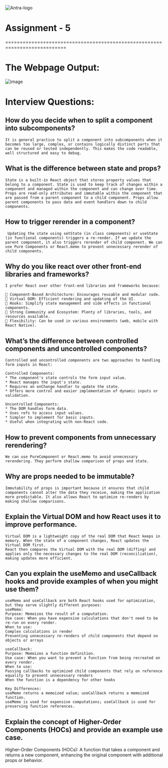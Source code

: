 <!-- How do you decide when to split a component into subcomponents?
What is the difference between state and props?
How to trigger rerender in a component?
Why do you like react over other front-end libraries and frameworks?
What’s the difference between controlled components and uncontrolled components?
How to prevent components from unnecessary rerendering?
Why are props needed to be immutable?
Explain the Virtual DOM and how React uses it to improve performance.
Can you explain the useMemo and useCallback hooks and provide examples of when you might use them?
Explain the concept of Higher-Order Components (HOCs) and provide an example use case.
Discuss the differences between React's class components and functional components. Which one do you prefer and why?
How do you ensure your code is maintainable and scalable? -->

![Antra-logo](https://github.com/user-attachments/assets/9db2d170-9512-4225-b245-e2a71c13f171)

# Assignment - 5

===========================================================================

# The Webpage Output:

![image](https://github.com/user-attachments/assets/5d90ee9b-941e-45eb-838a-572e335c2838)

# Interview Questions:

## How do you decide when to split a component into subcomponents?

```
It is general practice to split a component into subcomponents when it becomes too large, complex, or contains logically distinct parts that can be reused or tested independently. This makes the code readable, well structured and easy to debug.
```

## What is the difference between state and props?

```
State is a built-in React object that stores property values that belong to a component. State is used to keep track of changes within a component and managed within the component and can change over time.
Props are read-only attributes and immutable within the component that are passed from a parent component to a child component. Props allow parent components to pass data and event handlers down to child components.
```

## How to trigger rerender in a component?

```
 Updating the state using setState (in class components) or useState (in functional components) triggers a re-render. If we update the parent component, it also triggers rerender of child component. We can use Pure Components or React.memo to prevent unnecessary rerender of child components.
```

## Why do you like react over other front-end libraries and frameworks?

```
I prefer React over other front-end libraries and frameworks because:

🎯 Component-Based Architecture: Encourages reusable and modular code.
🎯 Virtual DOM: Efficient rendering and updating of the UI.
🎯 Hooks: Simplify state management and side effects in functional components.
🎯 Strong Community and Ecosystem: Plenty of libraries, tools, and resources available.
🎯 Flexibility: Can be used in various environments (web, mobile with React Native).
```

## What’s the difference between controlled components and uncontrolled components?

```
Controlled and uncontrolled components are two approaches to handling form inputs in React:

Controlled Components:
* The component's state controls the form input value.
* React manages the input's state.
* Requires an onChange handler to update the state.
* Offers more control and easier implementation of dynamic inputs or validation.

Uncontrolled Components:
* The DOM handles form data.
* Uses refs to access input values.
* Simpler to implement for basic inputs.
* Useful when integrating with non-React code.
```

## How to prevent components from unnecessary rerendering?

```
We can use PureComponent or React.memo to avoid unnecessary rerendering. They perform shallow comparison of props and state.
```

## Why are props needed to be immutable?

```
Immutability of props is important because it ensures that child components cannot alter the data they receive, making the application more predictable. It also allows React to optimize re-renders by making shallow comparisons.
```

## Explain the Virtual DOM and how React uses it to improve performance.

```
Virtual DOM is a lightweight copy of the real DOM that React keeps in memory. When the state of a component changes, React updates the Virtual DOM first.
React then compares the Virtual DOM with the real DOM (diffing) and applies only the necessary changes to the real DOM (reconciliation), making updates more efficient.
```

## Can you explain the useMemo and useCallback hooks and provide examples of when you might use them?

```
useMemo and useCallback are both React hooks used for optimization, but they serve slightly different purposes:
useMemo:
Purpose: Memoizes the result of a computation.
Use case: When you have expensive calculations that don't need to be re-run on every render.
When to use:
Complex calculations in render
Preventing unnecessary re-renders of child components that depend on objects or arrays

useCallback:
Purpose: Memoizes a function definition.
Use case: When you want to prevent a function from being recreated on every render.
When to use:
Passing callbacks to optimized child components that rely on reference equality to prevent unnecessary renders
When the function is a dependency for other hooks

Key Differences:
useMemo returns a memoized value; useCallback returns a memoized function.
useMemo is used for expensive computations; useCallback is used for preserving function references.
```

## Explain the concept of Higher-Order Components (HOCs) and provide an example use case.

Higher-Order Components (HOCs):
A function that takes a component and returns a new component, enhancing the original component with additional props or behavior.
